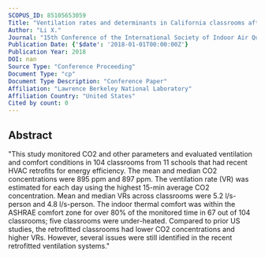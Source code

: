 ```yaml
---
SCOPUS_ID: 85105653059
Title: "Ventilation rates and determinants in California classrooms after HVAC efficiency retrofits"
Author: "Li X."
Journal: "15th Conference of the International Society of Indoor Air Quality and Climate, INDOOR AIR 2018"
Publication Date: {'$date': '2018-01-01T00:00:00Z'}
Publication Year: 2018
DOI: nan
Source Type: "Conference Proceeding"
Document Type: "cp"
Document Type Description: "Conference Paper"
Affiliation: "Lawrence Berkeley National Laboratory"
Affiliation Country: "United States"
Cited by count: 0
---
```


## Abstract
"This study monitored CO2 and other parameters and evaluated ventilation and comfort conditions in 104 classrooms from 11 schools that had recent HVAC retrofits for energy efficiency. The mean and median CO2 concentrations were 895 ppm and 897 ppm. The ventilation rate (VR) was estimated for each day using the highest 15-min average CO2 concentration. Mean and median VRs across classrooms were 5.2 l/s-person and 4.8 l/s-person. The indoor thermal comfort was within the ASHRAE comfort zone for over 80% of the monitored time in 67 out of 104 classrooms; five classrooms were under-heated. Compared to prior US studies, the retrofitted classrooms had lower CO2 concentrations and higher VRs. However, several issues were still identified in the recent retrofitted ventilation systems."
